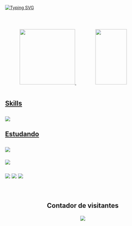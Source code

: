 [![Typing SVG](https://readme-typing-svg.herokuapp.com/?color=8fd6d2&size=35&center=true&vCenter=true&width=1000&lines=Olá+eu+sou+o+Rubí;È+um+prazer+recebê-los+em+meu+perfil;Sou+de+Paulista-PE,+tenho+25+anos;Estudante+no+curso+fullstack+da+recode;Sejam+todos+bem+vindos!+:%29)](https://git.io/typing-svg)

<br><br>
<div align="center">
  <a href="https://github.com/ewertonramonteiro">
  <img whidt="45%" height="180em" src="https://github-readme-stats.vercel.app/api?username=ewertonramonteiro&show_icons=true&theme=radical&include_all_commits=true&count_private=true"/>
  <img  width="45%" height="180em" src="https://github-readme-stats.vercel.app/api/top-langs/?username=ewertonramonteiro&layout=compact&langs_count=7&theme=radical"/>
</div>


   
  <br>
<a href="https://skillicons.dev">
  <h2>Skills<h2/>
  <img src="https://skillicons.dev/icons?i=git,vscode,mysql,css,bootstrap,html" />
  <h2>Estudando<h2/>
  <img src="https://skillicons.dev/icons?i=javascript,java,mysql" />
</a>
<br>
<br>
  <img src="https://github-profile-trophy.vercel.app/?username=ewertonramonteiro&row=1&column=6&theme=dracula&margin-w=15&margin-h=15"/> 
<br>
    <br>
<div> 
  <a href="https://www.instagram.com/ewertonrub/" target="_blank"><img src="https://img.shields.io/badge/-Instagram-%23E4405F?style=for-the-badge&logo=instagram&logoColor=white" target="_blank"></a>
  <a href = "mailto:ewertonra.monteiro@gmail.com"><img src="https://img.shields.io/badge/-Gmail-%23333?style=for-the-badge&logo=gmail&logoColor=white" target="_blank"></a>
  <a href="https://www.linkedin.com/in/ewerton-rubi-araújo-monteiro-80080111b/" target="_blank"><img src="https://img.shields.io/badge/-LinkedIn-%230077B5?style=for-the-badge&logo=linkedin&logoColor=white" target="_blank"></a> 
</div>  
    <br>

<div align="center">
<br><p align="centre"><b>Contador de visitantes</b></p>  
<p align="center"><img align="center" src="https://profile-counter.glitch.me/{ewertonramonteiro}/count.svg" /></p> 
<br></div>
    
